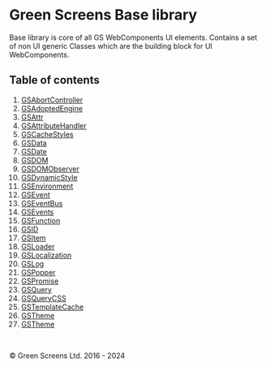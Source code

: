 # Green Screens Base library

Base library is core of all GS WebComponents UI elements. Contains a set of non UI generic Classes which are the building block for UI WebComponents.

## Table of contents 

1. [GSAbortController](./GSAbortController.md)
2. [GSAdoptedEngine](./GSAdoptedEngine.md)
3. [GSAttr](./GSAttr.md)
4. [GSAttributeHandler](./GSAttributeHandler.md)
5. [GSCacheStyles](./GSCacheStyles.md)
6. [GSData](./GSData.md)
7. [GSDate](./GSDate.md)
8. [GSDOM](./GSDOM.md)
9. [GSDOMObserver](./GSDOMObserver.md)
10. [GSDynamicStyle](./GSDynamicStyle.md)
11. [GSEnvironment](./GSEnvironment.md)
12. [GSEvent](./GSEvent.md)
13. [GSEventBus](./GSEventBus.md)
14. [GSEvents](./GSEvents.md)
15. [GSFunction](./GSFunction.md)
16. [GSID](./GSID.md)
17. [GSItem](./GSItem.md)
18. [GSLoader](./GSLoader.md)
19. [GSLocalization](./GSLocalization.md)
20. [GSLog](./GSLog.md)
21. [GSPopper](./GSPopper.md)
22. [GSPromise](./GSPromise.md)
23. [GSQuery](./GSQuery.md)
24. [GSQueryCSS](./GSQueryCSS.md)
25. [GSTemplateCache](./GSTemplateCache.md)
26. [GSTheme](./GSTheme.md)
27. [GSTheme](./GSUtil.md)

<br>

&copy; Green Screens Ltd. 2016 - 2024
